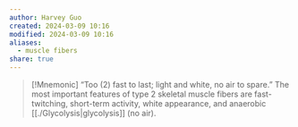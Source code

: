 ```yaml
---
author: Harvey Guo
created: 2024-03-09 10:16
modified: 2024-03-09 10:16
aliases:
  - muscle fibers
share: true
---
```


>[!Mnemonic] 
>“Too (2) fast to last; light and white, no air to spare.” The most important features of type 2 skeletal muscle fibers are fast-twitching, short-term activity, white appearance, and anaerobic [[./Glycolysis|glycolysis]] (no air).